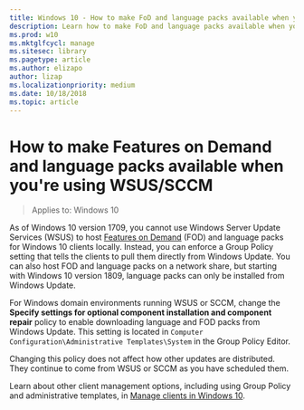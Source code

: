 ```yaml
---
title: Windows 10 - How to make FoD and language packs available when you're using WSUS/SCCM
description: Learn how to make FoD and language packs available when you're using WSUS/SCCM
ms.prod: w10
ms.mktglfcycl: manage
ms.sitesec: library
ms.pagetype: article
ms.author: elizapo
author: lizap
ms.localizationpriority: medium
ms.date: 10/18/2018
ms.topic: article
---
```

# How to make Features on Demand and language packs available when you're using WSUS/SCCM

> Applies to: Windows 10

As of Windows 10 version 1709, you cannot use Windows Server Update Services (WSUS) to host [Features on Demand](https://docs.microsoft.com/windows-hardware/manufacture/desktop/features-on-demand-v2--capabilities) (FOD) and language packs for Windows 10 clients locally. Instead, you can enforce a Group Policy setting that tells the clients to pull them directly from Windows Update. You can also host FOD and language packs on a network share, but starting with Windows 10 version 1809, language packs can only be installed from Windows Update.
 
For Windows domain environments running WSUS or SCCM, change the **Specify settings for optional component installation and component repair** policy to enable downloading language and FOD packs from Windows Update. This setting is located in `Computer Configuration\Administrative Templates\System` in the Group Policy Editor.

Changing this policy does not affect how other updates are distributed. They continue to come from WSUS or SCCM as you have scheduled them.

Learn about other client management options, including using Group Policy and administrative templates, in [Manage clients in Windows 10](https://docs.microsoft.com/windows/client-management/).
